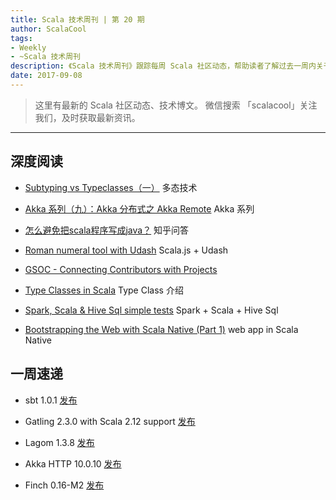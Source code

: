 ```yaml
---
title: Scala 技术周刊 | 第 20 期
author: ScalaCool
tags:
- Weekly
- ~Scala 技术周刊
description: 《Scala 技术周刊》跟踪每周 Scala 社区动态，帮助读者了解过去一周内关于 Scala 发生的事情。
date: 2017-09-08
---
```


> 这里有最新的 Scala 社区动态、技术博文。
微信搜索 「scalacool」关注我们，及时获取最新资讯。

***

## 深度阅读

- [Subtyping vs Typeclasses（一）](https://scala.cool/2017/08/subtyping-vs-typeclasses/)
  多态技术

- [Akka 系列（九）：Akka 分布式之 Akka Remote](https://scala.cool/2017/08/learning-akka-9/)
  Akka 系列

- [怎么避免把scala程序写成java？](https://www.zhihu.com/question/64568400)
  知乎问答

- [Roman numeral tool with Udash](http://justinhj.github.io/2017/08/27/roman-numeral-tool-with-udash.html)
  Scala.js + Udash

- [GSOC - Connecting Contributors with Projects](http://www.scala-lang.org/blog/2017/08/28/gsoc-connecting-contributors-with-projects.html)
  
- [Type Classes in Scala](https://medium.com/@aarshkshah1992/type-classes-in-scala-d968d77bc711)
  Type Class 介绍

- [Spark, Scala & Hive Sql simple tests](https://medium.com/@eric.ch.day/spark-scala-hive-sql-simple-tests-54afacdcc418)
  Spark + Scala + Hive Sql

- [Bootstrapping the Web with Scala Native (Part 1)](https://www.spantree.net/blog/2017/08/29/bootstrapping-web-scala-native.html)
  web app in Scala Native

## 一周速递

- sbt 1.0.1 [发布](http://www.scala-sbt.org/1.0/docs/sbt-1.0-Release-Notes.html#sbt+1.0.1)

- Gatling 2.3.0 with Scala 2.12 support [发布](https://groups.google.com/forum/#!topic/gatling/-dyUahNGD6g)

- Lagom 1.3.8 [发布](https://www.lagomframework.com/blog/lagom-1-3-8.html)

- Akka HTTP 10.0.10 [发布](http://akka.io/blog/news/2017/08/31/akka-http-10.0.10-released)

- Finch 0.16-M2 [发布](https://github.com/finagle/finch/releases/tag/0.16.0-M2)